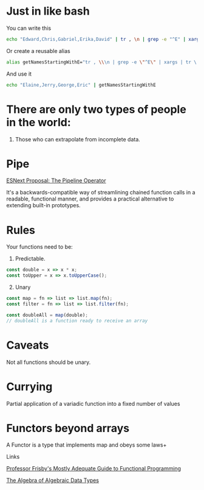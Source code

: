 Just in like bash
=================

You can write this

```bash
echo "Edward,Chris,Gabriel,Erika,David" | tr , \n | grep -e "^E" | xargs | tr \  ,
```

Or create a reusable alias

```bash
alias getNamesStartingWithE="tr , \\\n | grep -e \"^E\" | xargs | tr \  ,"
```

And use it
```bash
echo "Elaine,Jerry,George,Eric" | getNamesStartingWithE
```

There are only two types of people in the world:
================================================

1. Those who can extrapolate from incomplete data.


Pipe
====

[ESNext Proposal: The Pipeline Operator](https://github.com/tc39/proposal-pipeline-operator)

 It's a backwards-compatible way of streamlining chained function calls in a
 readable, functional manner, and provides a practical alternative to extending
 built-in prototypes.


Rules
=====

Your functions need to be:

1. Predictable.

```JavaScript
const double = x => x * x;
const toUpper = x => x.toUpperCase();
```

2. Unary
```JavaScript
const map = fn => list => list.map(fn);
const filter = fn => list => list.filter(fn);

const doubleAll = map(double);
// doubleAll is a function ready to receive an array
```

Caveats
=======

Not all functions should be unary.

Currying
========

Partial application of a variadic function into a fixed number of values


Functors beyond arrays
======================

A Functor is a type that implements map and obeys some laws+


Links


[Professor Frisby's Mostly Adequate Guide to Functional Programming](https://drboolean.gitbooks.io/mostly-adequate-guide/)

[The Algebra of Algebraic Data Types](http://chris-taylor.github.io/blog/2013/02/10/the-algebra-of-algebraic-data-types/)
